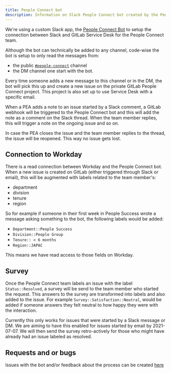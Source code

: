 ```yaml
---
title: People Connect bot
description: Information on Slack People Connect bot created by the People Engineering team.
---
```


We're using a custom Slack app, the [People Connect Bot](https://gitlab.com/gitlab-com/people-group/peopleops-eng/people-connect-bot/)
to setup the connection between Slack and GitLab Service Desk for the People Connect team.

Although the bot can technically be added to any channel, code-wise the bot is setup to only read the messages from:

- the public [`#people-connect`](https://gitlab.slack.com/archives/C02360SQQFR) channel
- the DM channel one start with the bot.

Every time someone adds a new message to this channel or in the DM, the bot will pick this up and create a new issue on the private GitLab People Connect project. This project is also set up to use Service Desk with a specific email.

When a PEA adds a note to an issue started by a Slack comment, a GitLab webhook will be
triggered to the People Connect bot and this will add the note as a comment on the Slack
thread. When the team member replies, this will trigger a note on the ongoing issue and so
on.

In case the PEA closes the issue and the team member replies to the thread, the issue will
be reopened. This way no issue gets lost.

## Connection to Workday

There is a read connection between Workday and the People Connect bot. When a new issue
is created on GitLab (either triggered through Slack or email), this will be augmented with labels related to the team member's:

- department
- division
- tenure
- region

So for example if someone in their first week in People Success wrote a message asking something to the bot, the following labels would be added:

- `Department::People Success`
- `Division::People Group`
- `Tenure:: < 6 months`
- `Region::JAPAC`

This means we have read access to those fields on Workday.

## Survey

Once the People Connect team labels an issue with the label `Status::Resolved`, a survey will be send to the team member who started the request. This answers to the survey are transformed into labels and also added to the issue. For example `Survey::Satisfaction::Neutral`, would be added if someone answers they felt neutral to how happy they were with the interaction.

Currently this only works for issues that were started by a Slack message or DM. We are aiming to have this enabled for issues started by email by 2021-07-07. We will then send the survey retro-actively for those who might have already had an issue labeled as resolved.

## Requests and or bugs

Issues with the bot and/or feedback about the process can be created [here](https://gitlab.com/gitlab-com/people-group/peopleops-eng/people-connect-bot/-/issues/new)
